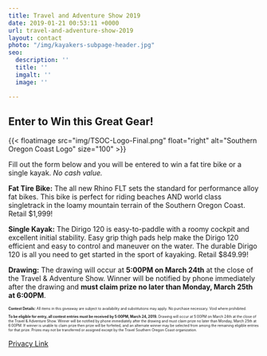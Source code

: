 ```yaml
---
title: Travel and Adventure Show 2019
date: 2019-01-21 00:53:11 +0000
url: travel-and-adventure-show-2019
layout: contact
photo: "/img/kayakers-subpage-header.jpg"
seo:
  description: ''
  title: ''
  imgalt: ''
  image: ''

---
```

## Enter to Win this Great Gear!

{{< floatimage src="img/TSOC-Logo-Final.png" float="right" alt="Southern Oregon Coast Logo" size="100" >}}

Fill out the form below and you will be entered to win a fat tire bike or a single kayak. _No cash value._

**Fat Tire Bike:** The all new Rhino FLT sets the standard for performance alloy fat bikes. This bike is perfect for riding beaches AND world class singletrack in the loamy mountain terrain of the Southern Oregon Coast. Retail $1,999!

**Single Kayak:** The Dirigo 120 is easy-to-paddle with a roomy cockpit and excellent initial stability. Easy grip thigh pads help make the Dirigo 120 efficient and easy to control and maneuver on the water. The durable Dirigo 120 is all you need to get started in the sport of kayaking. Retail $849.99!

**Drawing:** The drawing will occur at **5:00PM on March 24th** at the close of the Travel & Adventure Show. Winner will be notified by phone immediately after the drawing and **must claim prize no later than Monday, March 25th at 6:00PM**.

<script type="text/javascript" src="https://form.jotform.com/jsform/90645108032146"></script>

<div class="margin-50px-top"></div>

<p style="font-size:50%;"><strong>Contest Details:</strong> All items in this giveaway are subject to availability and substitutions may apply. No purchase necessary. Void where prohibited.</p>

<p style="font-size:50%;"><strong>To be eligible for entry, all contest entries must be received by 5:00PM, March 24, 2019.</strong> Drawing will occur at 5:00PM on March 24th at the close of the Travel & Adventure Show. Winner will be notified by phone immediately after the drawing and must claim prize no later than Monday, March 25th at 6:00PM. If winner is unable to claim prize then prize will be forfeited, and an alternate winner may be selected from among the remaining eligible entries for that prize. Prizes may not be transferred or assigned except by the Travel Southern Oregon Coast organization.</p>

[Privacy Link](/privacy-policy)